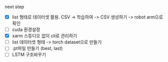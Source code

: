 next step
    
- [x] list 형태로 데이터셋 활용. CSV -> 학습하여 -> CSV 생성하기 -> robot arm으로 확인   
- [ ] cuda 환경설정   
- [x] xarm 스튜디오 없이 cli로 관리하기   
- [ ] list 데이터셋 형태 -> torch dataset으로 만들기
- [ ] .pt파일 만들기 (best, last)
- [ ] LSTM 구조바꾸기
